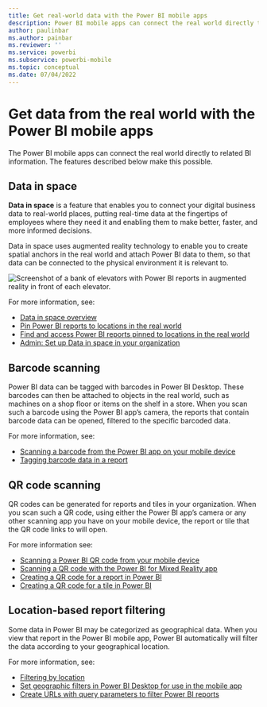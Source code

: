 ```yaml
---
title: Get real-world data with the Power BI mobile apps
description: Power BI mobile apps can connect the real world directly to related BI information, no search needed.
author: paulinbar
ms.author: painbar
ms.reviewer: ''
ms.service: powerbi
ms.subservice: powerbi-mobile
ms.topic: conceptual
ms.date: 07/04/2022
---
```

# Get data from the real world with the Power BI mobile apps
The Power BI mobile apps can connect the real world directly to related BI information. The features described below make this possible. 

## Data in space

**Data in space** is a feature that enables you to connect your digital business data to real-world places, putting real-time data at the fingertips of employees where they need it and enabling them to make better, faster, and more informed decisions.

Data in space uses augmented reality technology to enable you to create spatial anchors in the real world and attach Power BI data to them, so that data can be connected to the physical environment it is relevant to.

![Screenshot of a bank of elevators with Power BI reports in augmented reality in front of each elevator.](./media/mobile-data-in-real-world-context/power-bi-mobile-app-data-in-space-final-result.png)

For more information, see:

* [Data in space overview](mobile-apps-data-in-space-overview.md)
* [Pin Power BI reports to locations in the real world](mobile-apps-data-in-space-pin-reports.md)
* [Find and access Power BI reports pinned to locations in the real world](mobile-apps-data-in-space-find-pinned-reports.md)
* [Admin: Set up Data in space in your organization](mobile-apps-data-in-space-set-up.md)

## Barcode scanning

Power BI data can be tagged with barcodes in Power BI Desktop. These barcodes can then be attached to objects in the real world, such as machines on a shop floor or items on the shelf in a store. When you scan such a barcode using the Power BI app’s camera, the reports that contain barcode data can be opened, filtered to the specific barcoded data.

For more information, see:
* [Scanning a barcode from the Power BI app on your mobile device](mobile-apps-scan-barcode.md)
* [Tagging barcode data in a report](../../transform-model/desktop-mobile-barcodes.md)

## QR code scanning

QR codes can be generated for reports and tiles in your organization. When you scan such a QR code, using either the Power BI app’s camera or any other scanning app you have on your mobile device, the report or tile that the QR code links to will open.

For more information see:
* [Scanning a Power BI QR code from your mobile device](mobile-apps-qr-code.md)
* [Scanning a QR code with the Power BI for Mixed Reality app](./mobile-hololens2-app.md#open-reports-with-qr-codes)
* [Creating a QR code for a report in Power BI](../../create-reports/service-create-qr-code-for-report.md)
* [Creating a QR code for a tile in Power BI](../../create-reports/service-create-qr-code-for-tile.md)

## Location-based report filtering

Some data in Power BI may be categorized as geographical data. When you view that report in the Power BI mobile app, Power BI automatically will filter the data according to your geographical location.

For more information, see:
* [Filtering by location](mobile-apps-geographic-filtering.md)
* [Set geographic filters in Power BI Desktop for use in the mobile app](../../transform-model/desktop-mobile-geofiltering.md)
* [Create URLs with query parameters to filter Power BI reports](../../collaborate-share/service-url-filters.md)
